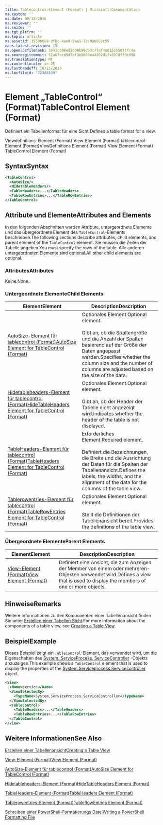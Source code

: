 ```yaml
---
title: Tablecontrol-Element (Format) | Microsoft-Dokumentation
ms.custom: ''
ms.date: 09/13/2016
ms.reviewer: ''
ms.suite: ''
ms.tgt_pltfrm: ''
ms.topic: article
ms.assetid: 1550b068-dfbc-4ae0-9aa1-72c9a680ec59
caps.latest.revision: 15
ms.openlocfilehash: 3942c008e026b0b99db3c77af4a0152b50fffc4e
ms.sourcegitcommit: 52a67bcd9d7bf3e8600ea4302d1fa8970ff9c998
ms.translationtype: MT
ms.contentlocale: de-DE
ms.lasthandoff: 10/15/2019
ms.locfileid: "72368199"
---
```

# <a name="tablecontrol-element-format"></a><span data-ttu-id="f239f-102">Element „TableControl“ (Format)</span><span class="sxs-lookup"><span data-stu-id="f239f-102">TableControl Element (Format)</span></span>

<span data-ttu-id="f239f-103">Definiert ein Tabellenformat für eine Sicht.</span><span class="sxs-lookup"><span data-stu-id="f239f-103">Defines a table format for a view.</span></span>

<span data-ttu-id="f239f-104">Viewdefinitions-Element (Format) View-Element (Format) tablecontrol-Element (Format)</span><span class="sxs-lookup"><span data-stu-id="f239f-104">ViewDefinitions Element (Format) View Element (Format) TableControl Element (Format)</span></span>

## <a name="syntax"></a><span data-ttu-id="f239f-105">Syntax</span><span class="sxs-lookup"><span data-stu-id="f239f-105">Syntax</span></span>

```xml
<TableControl>
  <AutoSize/>
  <HideTableHeaders/>
  <TableHeaders>...</TableHeaders>
  <TableRowEntries>...</TableRowEntries>
</TableControl>

```

## <a name="attributes-and-elements"></a><span data-ttu-id="f239f-106">Attribute und Elemente</span><span class="sxs-lookup"><span data-stu-id="f239f-106">Attributes and Elements</span></span>

<span data-ttu-id="f239f-107">In den folgenden Abschnitten werden Attribute, untergeordnete Elemente und das übergeordnete Element des `TableControl`-Elements beschrieben.</span><span class="sxs-lookup"><span data-stu-id="f239f-107">The following sections describe attributes, child elements, and parent element of the `TableControl` element.</span></span> <span data-ttu-id="f239f-108">Sie müssen die Zeilen der Tabelle angeben.</span><span class="sxs-lookup"><span data-stu-id="f239f-108">You must specify the rows of the table.</span></span> <span data-ttu-id="f239f-109">Alle anderen untergeordneten Elemente sind optional.</span><span class="sxs-lookup"><span data-stu-id="f239f-109">All other child elements are optional.</span></span>

### <a name="attributes"></a><span data-ttu-id="f239f-110">Attributes</span><span class="sxs-lookup"><span data-stu-id="f239f-110">Attributes</span></span>

<span data-ttu-id="f239f-111">Keine.</span><span class="sxs-lookup"><span data-stu-id="f239f-111">None.</span></span>

### <a name="child-elements"></a><span data-ttu-id="f239f-112">Untergeordnete Elemente</span><span class="sxs-lookup"><span data-stu-id="f239f-112">Child Elements</span></span>

|<span data-ttu-id="f239f-113">Element</span><span class="sxs-lookup"><span data-stu-id="f239f-113">Element</span></span>|<span data-ttu-id="f239f-114">Description</span><span class="sxs-lookup"><span data-stu-id="f239f-114">Description</span></span>|
|-------------|-----------------|
|[<span data-ttu-id="f239f-115">AutoSize-Element für tablecontrol (Format)</span><span class="sxs-lookup"><span data-stu-id="f239f-115">AutoSize Element for TableControl (Format)</span></span>](./autosize-element-for-tablecontrol-format.md)|<span data-ttu-id="f239f-116">Optionales Element.</span><span class="sxs-lookup"><span data-stu-id="f239f-116">Optional element.</span></span><br /><br /> <span data-ttu-id="f239f-117">Gibt an, ob die Spaltengröße und die Anzahl der Spalten basierend auf der Größe der Daten angepasst werden.</span><span class="sxs-lookup"><span data-stu-id="f239f-117">Specifies whether the column size and the number of columns are adjusted based on the size of the data.</span></span>|
|[<span data-ttu-id="f239f-118">Hidetableheaders-Element für tablecontrol (Format)</span><span class="sxs-lookup"><span data-stu-id="f239f-118">HideTableHeaders Element for TableControl (Format)</span></span>](./hidetableheaders-element-format.md)|<span data-ttu-id="f239f-119">Optionales Element.</span><span class="sxs-lookup"><span data-stu-id="f239f-119">Optional element.</span></span><br /><br /> <span data-ttu-id="f239f-120">Gibt an, ob der Header der Tabelle nicht angezeigt wird.</span><span class="sxs-lookup"><span data-stu-id="f239f-120">Indicates whether the header of the table is not displayed.</span></span>|
|[<span data-ttu-id="f239f-121">TableHeaders-Element für tablecontrol (Format)</span><span class="sxs-lookup"><span data-stu-id="f239f-121">TableHeaders Element for TableControl (Format)</span></span>](./tableheaders-element-format.md)|<span data-ttu-id="f239f-122">Erforderliches Element.</span><span class="sxs-lookup"><span data-stu-id="f239f-122">Required element.</span></span><br /><br /> <span data-ttu-id="f239f-123">Definiert die Bezeichnungen, die Breite und die Ausrichtung der Daten für die Spalten der Tabellenansicht.</span><span class="sxs-lookup"><span data-stu-id="f239f-123">Defines the labels, the widths, and the alignment of the data for the columns of the table view.</span></span>|
|[<span data-ttu-id="f239f-124">Tablerowentries-Element für tablecontrol (Format)</span><span class="sxs-lookup"><span data-stu-id="f239f-124">TableRowEntries Element for TableControl (Format)</span></span>](./tablerowentries-element-for-tablecontrol-format.md)|<span data-ttu-id="f239f-125">Optionales Element.</span><span class="sxs-lookup"><span data-stu-id="f239f-125">Optional element.</span></span><br /><br /> <span data-ttu-id="f239f-126">Stellt die Definitionen der Tabellenansicht bereit.</span><span class="sxs-lookup"><span data-stu-id="f239f-126">Provides the definitions of the table view.</span></span>|

### <a name="parent-elements"></a><span data-ttu-id="f239f-127">Übergeordnete Elemente</span><span class="sxs-lookup"><span data-stu-id="f239f-127">Parent Elements</span></span>

|<span data-ttu-id="f239f-128">Element</span><span class="sxs-lookup"><span data-stu-id="f239f-128">Element</span></span>|<span data-ttu-id="f239f-129">Description</span><span class="sxs-lookup"><span data-stu-id="f239f-129">Description</span></span>|
|-------------|-----------------|
|[<span data-ttu-id="f239f-130">View-Element (Format)</span><span class="sxs-lookup"><span data-stu-id="f239f-130">View Element (Format)</span></span>](./view-element-format.md)|<span data-ttu-id="f239f-131">Definiert eine Ansicht, die zum Anzeigen der Member von einem oder mehreren-Objekten verwendet wird.</span><span class="sxs-lookup"><span data-stu-id="f239f-131">Defines a view that is used to display the members of one or more objects.</span></span>|

## <a name="remarks"></a><span data-ttu-id="f239f-132">Hinweise</span><span class="sxs-lookup"><span data-stu-id="f239f-132">Remarks</span></span>

<span data-ttu-id="f239f-133">Weitere Informationen zu den Komponenten einer Tabellenansicht finden Sie unter [Erstellen einer Tabellen Sicht](./creating-a-table-view.md).</span><span class="sxs-lookup"><span data-stu-id="f239f-133">For more information about the components of a table view, see [Creating a Table View](./creating-a-table-view.md).</span></span>

## <a name="example"></a><span data-ttu-id="f239f-134">Beispiel</span><span class="sxs-lookup"><span data-stu-id="f239f-134">Example</span></span>

<span data-ttu-id="f239f-135">Dieses Beispiel zeigt ein `TableControl`-Element, das verwendet wird, um die Eigenschaften des [System. ServiceProcess. ServiceController](/dotnet/api/System.ServiceProcess.ServiceController) -Objekts anzuzeigen.</span><span class="sxs-lookup"><span data-stu-id="f239f-135">This example shows a `TableControl` element that is used to display the properties of the [System.Serviceprocess.Servicecontroller](/dotnet/api/System.ServiceProcess.ServiceController) object.</span></span>

```xml
<View>
  <Name>service</Name>
  <ViewSelectedBy>
    <TypeName>System.ServiceProcess.ServiceController</TypeName>
  </ViewSelectedBy>
  <TableControl>
    <TableHeaders>...</TableHeaders>
    <TableRowEntries>...</TableRowEntries>
  </TableControl>
</View>

```

## <a name="see-also"></a><span data-ttu-id="f239f-136">Weitere Informationen</span><span class="sxs-lookup"><span data-stu-id="f239f-136">See Also</span></span>

[<span data-ttu-id="f239f-137">Erstellen einer Tabellenansicht</span><span class="sxs-lookup"><span data-stu-id="f239f-137">Creating a Table View</span></span>](./creating-a-table-view.md)

[<span data-ttu-id="f239f-138">View-Element (Format)</span><span class="sxs-lookup"><span data-stu-id="f239f-138">View Element (Format)</span></span>](./view-element-format.md)

[<span data-ttu-id="f239f-139">AutoSize-Element für tablecontrol (Format)</span><span class="sxs-lookup"><span data-stu-id="f239f-139">AutoSize Element for TableControl (Format)</span></span>](./autosize-element-for-tablecontrol-format.md)

[<span data-ttu-id="f239f-140">Hidetableheaders-Element (Format)</span><span class="sxs-lookup"><span data-stu-id="f239f-140">HideTableHeaders Element (Format)</span></span>](./hidetableheaders-element-format.md)

[<span data-ttu-id="f239f-141">TableHeaders-Element (Format)</span><span class="sxs-lookup"><span data-stu-id="f239f-141">TableHeaders Element (Format)</span></span>](./tableheaders-element-format.md)

[<span data-ttu-id="f239f-142">Tablerowentries-Element (Format)</span><span class="sxs-lookup"><span data-stu-id="f239f-142">TableRowEntries Element (Format)</span></span>](./tablerowentries-element-for-tablecontrol-format.md)

[<span data-ttu-id="f239f-143">Schreiben einer PowerShell-Formatierungs Datei</span><span class="sxs-lookup"><span data-stu-id="f239f-143">Writing a PowerShell Formatting File</span></span>](./writing-a-powershell-formatting-file.md)
